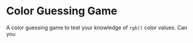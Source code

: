 # Color Guessing Game

A color guessing game to test your knowledge of `rgb()` color values. Can you
